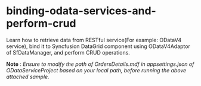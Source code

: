 # binding-odata-services-and-perform-crud
Learn how to retrieve data from RESTful service(For example: ODataV4 service), bind it to Syncfusion DataGrid component using ODataV4Adaptor of SfDataManager, and perform CRUD operations.

**Note** : *Ensure to modify the path of OrdersDetails.mdf in appsettings.json of ODataServiceProject based on your local path, before running the above attached sample.*
